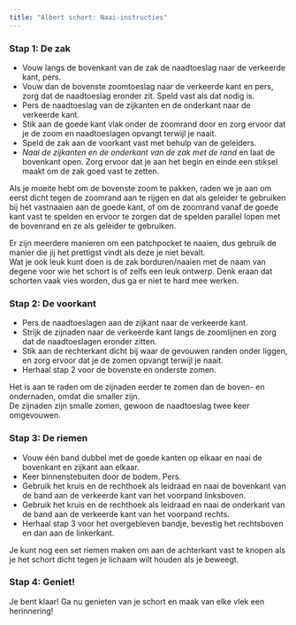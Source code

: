 ```yaml
---
title: "Albert schort: Naai-instructies"
---
```


### Stap 1: De zak

- Vouw langs de bovenkant van de zak de naadtoeslag naar de verkeerde kant, pers.
- Vouw dan de bovenste zoomtoeslag naar de verkeerde kant en pers, zorg dat de naadtoeslag eronder zit. Speld vast als dat nodig is.
- Pers de naadtoeslag van de zijkanten en de onderkant naar de verkeerde kant.
- Stik aan de goede kant vlak onder de zoomrand door en zorg ervoor dat je de zoom en naadtoeslagen opvangt terwijl je naait.
- Speld de zak aan de voorkant vast met behulp van de geleiders.
- _Naai de zijkanten en de onderkant van de zak met de rand_ en laat de bovenkant open. Zorg ervoor dat je aan het begin en einde een stiksel maakt om de zak goed vast te zetten.

<Tip>

Als je moeite hebt om de bovenste zoom te pakken, raden we je aan om eerst dicht tegen de zoomrand aan te rijgen en dat als geleider te gebruiken bij het vastnaaien aan de goede kant, of om de zoomrand vanaf de goede kant vast te spelden en ervoor te zorgen dat de spelden parallel lopen met de bovenrand en ze als geleider te gebruiken.

</Tip>

<Note>

Er zijn meerdere manieren om een patchpocket te naaien, dus gebruik de manier die jij het prettigst vindt als deze je niet bevalt.  
Wat je ook leuk kunt doen is de zak borduren/naaien met de naam van degene voor wie het schort is of zelfs een leuk ontwerp. Denk eraan dat schorten vaak vies worden, dus ga er niet te hard mee werken.

</Note>

### Stap 2: De voorkant

- Pers de naadtoeslagen aan de zijkant naar de verkeerde kant.
- Strijk de zijnaden naar de verkeerde kant langs de zoomlijnen en zorg dat de naadtoeslagen eronder zitten.
- Stik aan de rechterkant dicht bij waar de gevouwen randen onder liggen, en zorg ervoor dat je de zomen opvangt terwijl je naait.
- Herhaal stap 2 voor de bovenste en onderste zomen.

<Note>

Het is aan te raden om de zijnaden eerder te zomen dan de boven- en ondernaden, omdat die smaller zijn.  
De zijnaden zijn smalle zomen, gewoon de naadtoeslag twee keer omgevouwen.

</Note>

### Stap 3: De riemen

- Vouw één band dubbel met de goede kanten op elkaar en naai de bovenkant en zijkant aan elkaar.
- Keer binnenstebuiten door de bodem. Pers.
- Gebruik het kruis en de rechthoek als leidraad en naai de bovenkant van de band aan de verkeerde kant van het voorpand linksboven.
- Gebruik het kruis en de rechthoek als leidraad en naai de onderkant van de band aan de verkeerde kant van het voorpand rechts.
- Herhaal stap 3 voor het overgebleven bandje, bevestig het rechtsboven en dan aan de linkerkant.

<Note>

Je kunt nog een set riemen maken om aan de achterkant vast te knopen als je het schort dicht tegen je lichaam wilt houden als je beweegt.

</Note>

### Stap 4: Geniet!

Je bent klaar! Ga nu genieten van je schort en maak van elke vlek een herinnering!
